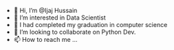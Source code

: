 - 👋 Hi, I’m @Ijaj Hussain
- 👀 I’m interested in Data Scientist
- 🌱 I had completed my graduation in computer science
- 💞️ I’m looking to collaborate on Python Dev.
- 📫 How to reach me ...

<!---
MRIJAZ404/MRIJAZ404 is a ✨ special ✨ repository because its `README.md` (this file) appears on your GitHub profile.
You can click the Preview link to take a look at your changes.
--->
